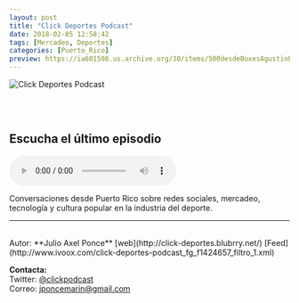 ```yaml
---
layout: post
title: "Click Deportes Podcast"
date: 2018-02-05 12:58:42
tags: [Mercadeo, Deportes]
categories: [Puerto_Rico]
preview: https://ia601508.us.archive.org/30/items/500desdeBoxesAgustinPalmeiro/300clickdeportesnuevo-JulioAxelPonce.jpg
---
```


![Click Deportes Podcast](https://ia601508.us.archive.org/30/items/500desdeBoxesAgustinPalmeiro/500clickdeportesnuevo-JulioAxelPonce.jpg)

<br/>
<br/>

## Escucha el último episodio

<!--reproductor-feed=http://www.ivoox.com/click-deportes-podcast_fg_f1424657_filtro_1.xml-->
<!--reproductor-start-->
<audio id="audio" preload="auto" controls="" src="http://www.ivoox.com/episodio-6-chris-bejarano_mf_20215480_feed_1.mp3"></audio>
<!--reproductor-end-->

Conversaciones desde Puerto Rico sobre redes sociales, mercadeo, tecnología y cultura popular en la industria del deporte.  

_ _ _
<br>
Autor: **Julio Axel Ponce**  
[web](http://click-deportes.blubrry.net/)  
[Feed](http://www.ivoox.com/click-deportes-podcast_fg_f1424657_filtro_1.xml)  



**Contacta:**  
Twitter: [@clickpodcast](https://twitter.com/clickpodcast)  
Correo: [jponcemarin@gmail.com](mailto:jponcemarin@gmail.com)  

